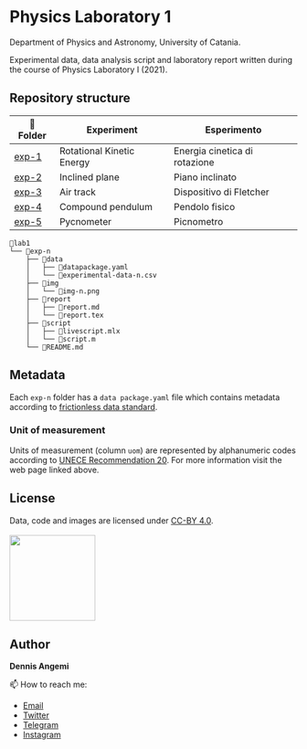 # Physics Laboratory 1
Department of Physics and Astronomy, University of Catania.

Experimental data, data analysis script and laboratory report written during the course of Physics Laboratory I (2021).

## Repository structure

| 📂 Folder | Experiment                    | Esperimento |
|-----------|-------------------------------|---|
| [exp-1](https://github.com/dennisangemi/lab1-dfa/tree/main/exp-1)     | Rotational Kinetic Energy | Energia cinetica di rotazione |
| [exp-2](https://github.com/dennisangemi/lab1-dfa/tree/main/exp-2)     | Inclined plane               | Piano inclinato |
| [exp-3](https://github.com/dennisangemi/lab1-dfa/tree/main/exp-3)     | Air track       | Dispositivo di Fletcher |
| [exp-4](https://github.com/dennisangemi/lab1-dfa/tree/main/exp-4)     | Compound pendulum                | Pendolo fisico |
| [exp-5](https://github.com/dennisangemi/lab1-dfa/tree/main/exp-5)     | Pycnometer                    | Picnometro |

```
📂lab1
└── 📂exp-n
    ├── 📂data
    │   ├── 📄datapackage.yaml
    │   └── 📄experimental-data-n.csv
    ├── 📂img
    │   └── 📄img-n.png
    ├── 📂report
    │   ├── 📄report.md
    │   └── 📄report.tex
    ├── 📂script
    │   ├── 📄livescript.mlx
    │   └── 📄script.m
    └── 📄README.md
```

## Metadata
Each `exp-n` folder has a `data package.yaml` file which contains metadata according to [frictionless data standard](https://frictionlessdata.io/standards/#standards-toolkit).

### Unit of measurement
Units of measurement (column `uom`) are represented by alphanumeric codes according to [UNECE Recommendation 20](https://datahub.io/core/unece-units-of-measure). For more information visit the web page linked above.

## License
Data, code and images are licensed under [CC-BY 4.0](https://creativecommons.org/licenses/by/4.0/). <br> <br>
<a href="https://creativecommons.org/licenses/by/4.0/"><img src="https://upload.wikimedia.org/wikipedia/commons/thumb/1/16/CC-BY_icon.svg/640px-CC-BY_icon.svg.png" width="150"/></a>

## Author
**Dennis Angemi**

📫 How to reach me:
  - [Email](mailto:dennisangemi@gmail.com)
  - [Twitter](https://twitter.com/dennisangemi)
  - [Telegram](https://t.me/dennisangemi)
  - [Instagram](http://instagram.com/dennisangemi)
